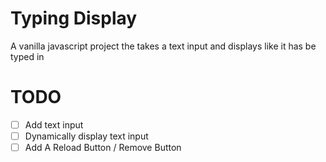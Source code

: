 # Typing Display
A vanilla javascript project the takes a text input and displays like it has be typed in

# TODO
- [ ] Add text input
- [ ] Dynamically display text input
- [ ] Add A Reload Button / Remove Button